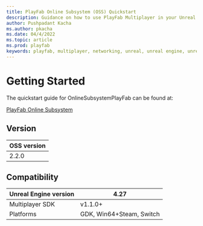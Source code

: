 ```yaml
---
title: PlayFab Online Subsystem (OSS) Quickstart
description: Guidance on how to use PlayFab Multiplayer in your Unreal Engine 4 Project.
author: Pushpadant Kacha
ms.author: pkacha
ms.date: 04/4/2022
ms.topic: article
ms.prod: playfab
keywords: playfab, multiplayer, networking, unreal, unreal engine, unreal engine 4, middleware
---
```


# Getting Started

The quickstart guide for OnlineSubsystemPlayFab can be found at:

[PlayFab Online Subsystem](https://docs.microsoft.com/en-us/gaming/playfab/features/multiplayer/networking/party-unreal-engine-oss-quickstart)


## Version
|OSS version
|-|
|2.2.0

## Compatibility
|Unreal Engine version|4.27|
|-|-|
Multiplayer SDK|v1.1.0+
Platforms|GDK, Win64+Steam, Switch